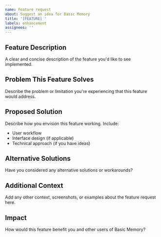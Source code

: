 ```yaml
---
name: Feature request
about: Suggest an idea for Basic Memory
title: '[FEATURE] '
labels: enhancement
assignees: ''
---
```


## Feature Description
A clear and concise description of the feature you'd like to see implemented.

## Problem This Feature Solves
Describe the problem or limitation you're experiencing that this feature would address.

## Proposed Solution
Describe how you envision this feature working. Include:
- User workflow
- Interface design (if applicable)
- Technical approach (if you have ideas)

## Alternative Solutions
Have you considered any alternative solutions or workarounds?

## Additional Context
Add any other context, screenshots, or examples about the feature request here.

## Impact
How would this feature benefit you and other users of Basic Memory?